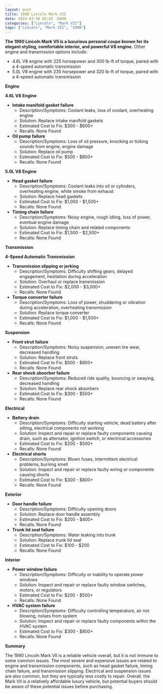 ```yaml
---
layout: post
title: 1990 Lincoln Mark VII
date: 2024-03-30 02:43 -0400
categories: ["Lincoln", "Mark VII"]
tags: ["Lincoln", "Mark VII", "1990"]
---
```

**The 1990 Lincoln Mark VII is a luxurious personal coupe known for its elegant styling, comfortable interior, and powerful V8 engine.** Other engine and transmission options include:

* 4.6L V8 engine with 225 horsepower and 300 lb-ft of torque, paired with a 4-speed automatic transmission
* 5.0L V8 engine with 235 horsepower and 320 lb-ft of torque, paired with a 4-speed automatic transmission

**Engine**

**4.6L V8 Engine**

* **Intake manifold gasket failure**
    * Description/Symptoms: Coolant leaks, loss of coolant, overheating engine
    * Solution: Replace intake manifold gaskets
    * Estimated Cost to Fix: $300 - $600+
    * Recalls: None Found
* **Oil pump failure**
    * Description/Symptoms: Loss of oil pressure, knocking or ticking sounds from engine, engine damage
    * Solution: Replace oil pump
    * Estimated Cost to Fix: $500 - $800+
    * Recalls: None Found

**5.0L V8 Engine**

* **Head gasket failure**
    * Description/Symptoms: Coolant leaks into oil or cylinders, overheating engine, white smoke from exhaust
    * Solution: Replace head gaskets
    * Estimated Cost to Fix: $1,000 - $1,500+
    * Recalls: None Found
* **Timing chain failure**
    * Description/Symptoms: Noisy engine, rough idling, loss of power, eventual engine damage
    * Solution: Replace timing chain and related components
    * Estimated Cost to Fix: $1,500 - $2,500+
    * Recalls: None Found

**Transmission**

**4-Speed Automatic Transmission**

* **Transmission slipping or jerking**
    * Description/Symptoms: Difficulty shifting gears, delayed engagement, hesitation during acceleration
    * Solution: Overhaul or replace transmission
    * Estimated Cost to Fix: $2,000 - $3,000+
    * Recalls: None Found
* **Torque converter failure**
    * Description/Symptoms: Loss of power, shuddering or vibration during acceleration, overheating transmission
    * Solution: Replace torque converter
    * Estimated Cost to Fix: $1,000 - $1,500+
    * Recalls: None Found

**Suspension**

* **Front strut failure**
    * Description/Symptoms: Noisy suspension, uneven tire wear, decreased handling
    * Solution: Replace front struts
    * Estimated Cost to Fix: $500 - $800+
    * Recalls: None Found
* **Rear shock absorber failure**
    * Description/Symptoms: Reduced ride quality, bouncing or swaying, decreased handling
    * Solution: Replace rear shock absorbers
    * Estimated Cost to Fix: $300 - $500+
    * Recalls: None Found

**Electrical**

* **Battery drain**
    * Description/Symptoms: Difficulty starting vehicle, dead battery after sitting, electrical components not working
    * Solution: Inspect and repair or replace faulty components causing drain, such as alternator, ignition switch, or electrical accessories
    * Estimated Cost to Fix: $200 - $500+
    * Recalls: None Found
* **Electrical shorts**
    * Description/Symptoms: Blown fuses, intermittent electrical problems, burning smell
    * Solution: Inspect and repair or replace faulty wiring or components causing shorts
    * Estimated Cost to Fix: $300 - $800+
    * Recalls: None Found

**Exterior**

* **Door handle failure**
    * Description/Symptoms: Difficulty opening doors
    * Solution: Replace door handle assembly
    * Estimated Cost to Fix: $200 - $400+
    * Recalls: None Found
* **Trunk lid seal failure**
    * Description/Symptoms: Water leaking into trunk
    * Solution: Replace trunk lid seal
    * Estimated Cost to Fix: $100 - $200
    * Recalls: None Found

**Interior**

* **Power window failure**
    * Description/Symptoms: Difficulty or inability to operate power windows
    * Solution: Inspect and repair or replace faulty window switches, motors, or regulators
    * Estimated Cost to Fix: $200 - $500+
    * Recalls: None Found
* **HVAC system failure**
    * Description/Symptoms: Difficulty controlling temperature, air not blowing, noises from system
    * Solution: Inspect and repair or replace faulty components within the HVAC system
    * Estimated Cost to Fix: $300 - $800+
    * Recalls: None Found

**Summary**

The 1990 Lincoln Mark VII is a reliable vehicle overall, but it is not immune to some common issues. The most severe and expensive issues are related to engine and transmission components, such as head gasket failure, timing chain failure, and transmission slipping. Electrical and suspension issues are also common, but they are typically less costly to repair. Overall, the Mark VII is a relatively affordable luxury vehicle, but potential buyers should be aware of these potential issues before purchasing.
